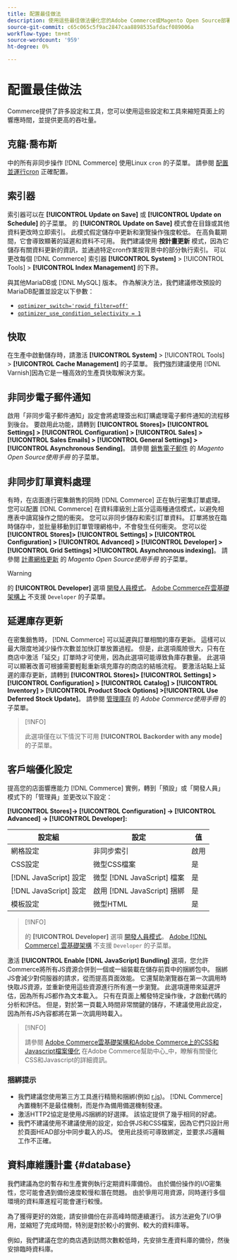 ```yaml
---
title: 配置最佳做法
description: 使用這些最佳做法優化您的Adobe Commerce或Magento Open Source部署的響應時間。
source-git-commit: c65c065c5f9ac2847caa8898535afdacf089006a
workflow-type: tm+mt
source-wordcount: '959'
ht-degree: 0%

---
```



# 配置最佳做法

Commerce提供了許多設定和工具，您可以使用這些設定和工具來縮短頁面上的響應時間，並提供更高的吞吐量。

## 克龍·喬布斯

中的所有非同步操作 [!DNL Commerce] 使用Linux `cron` 的子菜單。 請參閱 [配置並運行cron](https://devdocs.magento.com/guides/v2.4/config-guide/cli/config-cli-subcommands-cron.html) 正確配置。

## 索引器

索引器可以在 **[!UICONTROL Update on Save]** 或 **[!UICONTROL Update on Schedule]** 的子菜單。 的 **[!UICONTROL Update on Save]** 模式會在目錄或其他資料更改時立即索引。 此模式假定儲存中更新和瀏覽操作強度較低。 在高負載期間，它會導致顯著的延遲和資料不可用。 我們建議使用 **按計畫更新** 模式，因為它儲存有關資料更新的資訊，並通過特定cron作業按背景中的部分執行索引。 可以更改每個 [!DNL Commerce] 索引器  **[!UICONTROL System]** > [!UICONTROL Tools] > **[!UICONTROL Index Management]** 的下界。

與其他MariaDB或 [!DNL MySQL] 版本。 作為解決方法，我們建議修改預設的MariaDB配置並設定以下參數：

* [`optimizer_switch='rowid_filter=off'`](https://mariadb.com/kb/en/optimizer-switch/)
* [`optimizer_use_condition_selectivity = 1`](https://mariadb.com/products/skysql/docs/reference/es/system-variables/optimizer_use_condition_selectivity/)

## 快取

在生產中啟動儲存時，請激活 **[!UICONTROL System]** > [!UICONTROL Tools] > **[!UICONTROL Cache Management]** 的子菜單。 我們強烈建議使用 [!DNL Varnish]因為它是一種高效的生產頁快取解決方案。

## 非同步電子郵件通知

啟用「非同步電子郵件通知」設定會將處理簽出和訂購處理電子郵件通知的流程移到後台。 要啟用此功能，請轉到 **[!UICONTROL Stores]> [!UICONTROL Settings] > [!UICONTROL Configuration] > [!UICONTROL Sales] > [!UICONTROL Sales Emails] > [!UICONTROL General Settings] >[!UICONTROL Asynchronous Sending]**。 請參閱 [銷售電子郵件](https://docs.magento.com/user-guide/configuration/sales/sales-emails.html) 的 _Magento Open Source使用手冊_ 的子菜單。

## 非同步訂單資料處理

有時，在店面進行密集銷售的同時 [!DNL Commerce] 正在執行密集訂單處理。 您可以配置 [!DNL Commerce] 在資料庫級別上區分這兩種通信模式，以避免相應表中讀寫操作之間的衝突。 您可以非同步儲存和索引訂單資料。 訂單將放在臨時儲存中，並批量移動到訂單管理網格中，不會發生任何衝突。 您可以從 **[!UICONTROL Stores]> [!UICONTROL Settings] > [!UICONTROL Configuration] > [!UICONTROL Advanced] > [!UICONTROL Developer] > [!UICONTROL Grid Settings] >[!UICONTROL Asynchronous indexing]**。 請參閱 [計畫網格更新](https://docs.magento.com/user-guide/sales/order-grid-updates-schedule.html) 的 _Magento Open Source使用手冊_ 的子菜單。

>[!WARNING]
>
>的 **[!UICONTROL Developer]** 選項 [開發人員模式](https://devdocs.magento.com/guides/v2.4/config-guide/cli/config-cli-subcommands-mode.html)。 [Adobe Commerce在雲基礎架構上](https://devdocs.magento.com/cloud/requirements/cloud-requirements.html#cloud-req-test) 不支援 `Developer` 的子菜單。

## 延遲庫存更新

在密集銷售時， [!DNL Commerce] 可以延遲與訂單相關的庫存更新。 這樣可以最大限度地減少操作次數並加快訂單放置過程。 但是，此選項風險很大，只有在商店中激活「延交」訂單時才可使用，因為此選項可能導致負庫存數量。 此選項可以顯著改善可根據需要輕鬆重新填充庫存的商店的結帳流程。 要激活站點上延遲的庫存更新，請轉到 **[!UICONTROL Stores]> [!UICONTROL Settings] > [!UICONTROL Configuration] > [!UICONTROL Catalog] > [!UICONTROL Inventory] > [!UICONTROL Product Stock Options] >[!UICONTROL Use Deferred Stock Update]**。 請參閱 [管理庫存](https://docs.magento.com/user-guide/catalog/inventory.html) 的 _Adobe Commerce使用手冊_ 的子菜單。

>[!INFO]
>
>此選項僅在以下情況下可用 **[!UICONTROL Backorder with any mode]** 的子菜單。

## 客戶端優化設定

提高您的店面響應能力 [!DNL Commerce] 實例，轉到「預設」或「開發人員」模式下的「管理員」並更改以下設定：

**[!UICONTROL Stores]-> [!UICONTROL Configuration] -> [!UICONTROL Advanced] -> [!UICONTROL Developer]:**

| 設定組 | 設定 | 值 |
| ------------------- | -------------------------- | ------ |
| 網格設定 | 非同步索引 | 啟用 |
| CSS設定 | 微型CSS檔案 | 是 |
| [!DNL JavaScript] 設定 | 微型 [!DNL JavaScript] 檔案 | 是 |
| [!DNL JavaScript] 設定 | 啟用 [!DNL JavaScript] 捆綁 | 是 |
| 模板設定 | 微型HTML | 是 |

>[!INFO]
>
>的 **[!UICONTROL Developer]** 選項 [開發人員模式](https://devdocs.magento.com/guides/v2.4/config-guide/cli/config-cli-subcommands-mode.html)。 [Adobe [!DNL Commerce] 雲基礎架構](https://devdocs.magento.com/cloud/requirements/cloud-requirements.html#cloud-req-test) 不支援 `Developer` 的子菜單。

激活 **[!UICONTROL Enable [!DNL JavaScript] Bundling]** 選項，您允許Commerce將所有JS資源合併到一個或一組裝載在儲存前頁中的捆綁包中。 捆綁JS會減少對伺服器的請求，從而提高頁面效能。 它還幫助瀏覽器在第一次調用時快取JS資源，並重新使用這些資源進行所有進一步瀏覽。 此選項還帶來延遲評估，因為所有JS都作為文本載入。 只有在頁面上觸發特定操作後，才啟動代碼的分析和評估。 但是，對於第一頁載入時間非常關鍵的儲存，不建議使用此設定，因為所有JS內容都將在第一次調用時載入。

>[!INFO]
>
>請參閱 [Adobe Commerce雲基礎架構和Adobe Commerce上的CSS和Javascript檔案優化](https://support.magento.com/hc/en-us/articles/360044482152) 在Adobe Commerce幫助中心_中，瞭解有關優化CSS和Javascript的詳細資訊。

### 捆綁提示

* 我們建議您使用第三方工具進行精簡和捆綁(例如 [r.js](https://requirejs.org/))。 [!DNL Commerce] 內置機制不是最佳機制，而是作為備用備選機制發運。
* 激活HTTP2協定是使用JS捆綁的好選擇。 該協定提供了幾乎相同的好處。
* 我們不建議使用不建議使用的設定，如合併JS和CSS檔案，因為它們只設計用於頁面HEAD部分中同步載入的JS。 使用此技術可導致綁定，並要求JS邏輯工作不正確。

## 資料庫維護計畫 {#database}

我們建議為您的暫存和生產實例執行定期資料庫備份。 由於備份操作的I/O密集性，您可能會遇到備份速度較慢和潛在問題。 由於爭用可用資源，同時運行多個環境的資料庫進程可能會運行較慢。

為了獲得更好的效能，請安排備份在非高峰時間連續運行。 該方法避免了I/O爭用，並縮短了完成時間，特別是對於較小的實例、較大的資料庫等。

例如，我們建議在您的商店遇到訪問次數較低時，先安排生產資料庫的備份，然後安排臨時資料庫。
